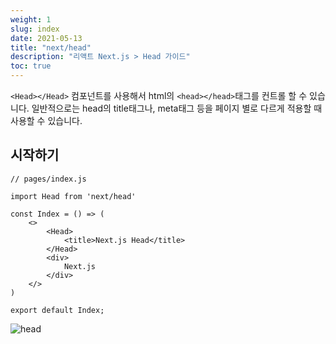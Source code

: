 ```yaml
---
weight: 1
slug: index
date: 2021-05-13
title: "next/head"
description: "리액트 Next.js > Head 가이드"
toc: true
---
```


`<Head></Head>` 컴포넌트를 사용해서 html의 `<head></head>`태그를 컨트롤 할 수 있습니다. 일반적으로는 head의 title태그나, meta태그 등을 페이지 별로 다르게 적용할 때 사용할 수 있습니다.


## 시작하기

```
// pages/index.js

import Head from 'next/head'

const Index = () => (
    <>
        <Head>
            <title>Next.js Head</title>
        </Head>
        <div>
            Next.js
        </div>
    </>
)

export default Index;
```

![head](/docs/front/react/nextjs/head/01.png)